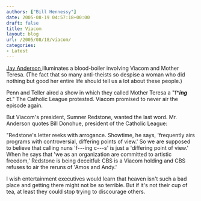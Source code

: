 ```yaml
---
authors: ["Bill Hennessy"]
date: 2005-08-19 04:57:18+00:00
draft: false
title: Viacom
layout: blog
url: /2005/08/18/viacom/
categories:
- Latest
---
```


[Jay Anderson ](https://proecclesia.blogspot.com/2005/08/catholic-league-viacom-chief-sumner.html)illuminates a blood-boiler involving Viacom and Mother Teresa.  (The fact that so many anti-theists so despise a woman who did nothing but good her entire life should tell us a lot about these people.)

Penn and Teller aired a show in which they called Mother Teresa a "f****ing c***t."  The Catholic League protested.  Viacom promised to never air the episode again.

But Viacom's president, Sumner Redstone, wanted the last word.  Mr. Anderson quotes Bill Donohue, president of the Catholic League:


> 
"Redstone's letter  reeks with arrogance. Showtime, he says, 'frequently airs programs with controversial, differing points of view.' So we are supposed to believe that calling nuns 'f---ing c---s' is just a 'differing point of view.' When he says that 'we as an organization are committed to artistic freedom,' Redstone is being deceitful: CBS is a Viacom holding and CBS refuses to air the reruns of 'Amos and Andy.' 



I wish entertainment executives would learn that heaven isn't such a bad place and getting there might not be so terrible.  But if it's not their cup of tea, at least they could stop trying to discourage others.

